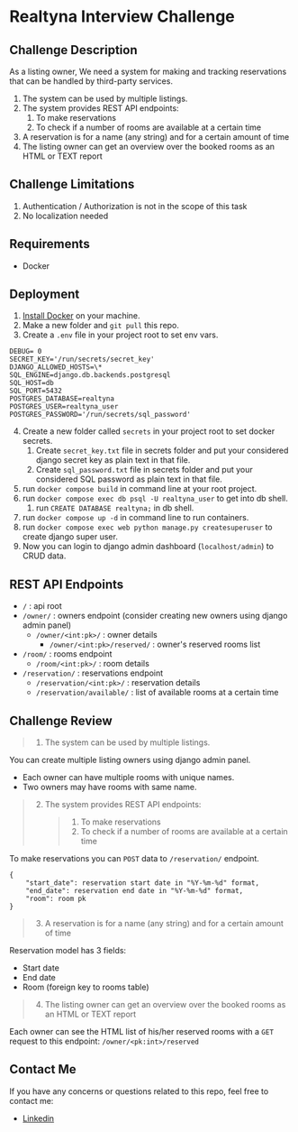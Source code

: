 # Realtyna Interview Challenge

## Challenge Description

As a listing owner, We need a system for making and tracking reservations that can be handled by third-party services.

1. The system can be used by multiple listings.
2. The system provides REST API endpoints:
   1. To make reservations
   2. To check if a number of rooms are available at a certain time
3. A reservation is for a name (any string) and for a certain amount of time
4. The listing owner can get an overview over the booked rooms as an HTML or TEXT report

## Challenge Limitations

1. Authentication / Authorization is not in the scope of this task
2. No localization needed

## Requirements

- Docker

## Deployment

1. [Install Docker](https://docs.docker.com/engine/install/) on your machine.
2. Make a new folder and `git pull` this repo.
3. Create a `.env` file in your project root to set env vars.

```
DEBUG= 0
SECRET_KEY='/run/secrets/secret_key'
DJANGO_ALLOWED_HOSTS=\*
SQL_ENGINE=django.db.backends.postgresql
SQL_HOST=db
SQL_PORT=5432
POSTGRES_DATABASE=realtyna
POSTGRES_USER=realtyna_user
POSTGRES_PASSWORD='/run/secrets/sql_password'
```

4. Create a new folder called `secrets` in your project root to set docker secrets.
   1. Create `secret_key.txt` file in secrets folder and put your considered django secret key as plain text in that file.
   2. Create `sql_password.txt` file in secrets folder and put your considered SQL password as plain text in that file.
5. run `docker compose build` in command line at your root project.
6. run `docker compose exec db psql -U realtyna_user` to get into db shell.
   1. run `CREATE DATABASE realtyna;` in db shell.
7. run `docker compose up -d` in command line to run containers.
8. run `docker compose exec web python manage.py createsuperuser` to create django super user.
9. Now you can login to django admin dashboard (`localhost/admin`) to CRUD data.

## REST API Endpoints

- `/` : api root
- `/owner/` : owners endpoint (consider creating new owners using django admin panel)
  - `/owner/<int:pk>/` : owner details
    - `/owner/<int:pk>/reserved/` : owner's reserved rooms list
- `/room/` : rooms endpoint
  - `/room/<int:pk>/` : room details
- `/reservation/` : reservations endpoint
  - `/reservation/<int:pk>/` : reservation details
  - `/reservation/available/` : list of available rooms at a certain time

## Challenge Review

> 1. The system can be used by multiple listings.

You can create multiple listing owners using django admin panel.

- Each owner can have multiple rooms with unique names.
- Two owners may have rooms with same name.

> 2. The system provides REST API endpoints:
>    > 1. To make reservations
>    > 2. To check if a number of rooms are available at a certain time

To make reservations you can `POST` data to `/reservation/` endpoint.

```
{
    "start_date": reservation start date in "%Y-%m-%d" format,
    "end_date": reservation end date in "%Y-%m-%d" format,
    "room": room pk
}
```

> 3. A reservation is for a name (any string) and for a certain amount of time

Reservation model has 3 fields:

- Start date
- End date
- Room (foreign key to rooms table)

> 4. The listing owner can get an overview over the booked rooms as an HTML or TEXT report

Each owner can see the HTML list of his/her reserved rooms with a `GET` request to this endpoint:
`/owner/<pk:int>/reserved`

## Contact Me

If you have any concerns or questions related to this repo, feel free to contact me:

- [Linkedin](https://linkedin.com/in/htondro)
